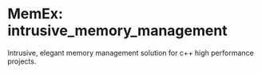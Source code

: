 # MemEx: intrusive_memory_management
Intrusive, elegant memory management solution for c++ high performance projects.
